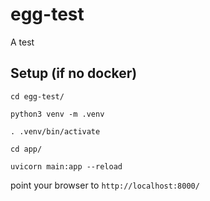 # egg-test

A test

## Setup (if no docker)

`cd egg-test/`

`python3 venv -m .venv`

`. .venv/bin/activate`

`cd app/`

`uvicorn main:app --reload`

point your browser to `http://localhost:8000/`

